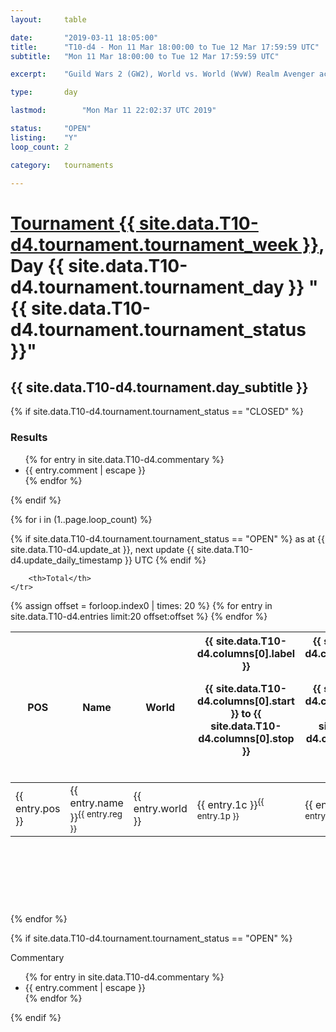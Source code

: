 ```yaml
---
layout: 	table

date: 		"2019-03-11 18:05:00"
title: 		"T10-d4 - Mon 11 Mar 18:00:00 to Tue 12 Mar 17:59:59 UTC"
subtitle: 	"Mon 11 Mar 18:00:00 to Tue 12 Mar 17:59:59 UTC"

excerpt:    "Guild Wars 2 (GW2), World vs. World (WvW) Realm Avenger achivement Tournament. \"Every Kill Counts\""

type:       day

lastmod: 		"Mon Mar 11 22:02:37 UTC 2019"

status:     "OPEN"
listing:    "Y"
loop_count: 2

category: 	tournaments

---
```

<div class="table_header">
    <h1><a href="{{ site.data.T10-d4.tournament.week_url }}">Tournament {{ site.data.T10-d4.tournament.tournament_week }}</a>, Day {{ site.data.T10-d4.tournament.tournament_day }} "{{ site.data.T10-d4.tournament.tournament_status }}"</h1>
    <h2>{{ site.data.T10-d4.tournament.day_subtitle }}</h2> 
</div>

{% if site.data.T10-d4.tournament.tournament_status == "CLOSED" %} 
<div class="commentary">
  <h3>Results</h3>
  <ul>
    {% for entry in site.data.T10-d4.commentary %}
    <li class="commentary_list">{{ entry.comment | escape }}</li>
    {% endfor %}
  </ul>
</div>
{% endif %}


{% for i in (1..page.loop_count) %}

{% if site.data.T10-d4.tournament.tournament_status == "OPEN" %} 
<span class="table_nextupdate">as at {{ site.data.T10-d4.update_at }}, next update {{ site.data.T10-d4.update_daily_timestamp }} UTC</span> 
{% endif %}

<table class="day_table">
  <colgroup>
    <col style="width:18px">
    <col style="width:55px">
    <col style="width:55px">
    <col style="width:12px">
    <col style="width:12px">
    <col style="width:12px">
    <col style="width:12px">
    <col style="width:12px">
    <col style="width:12px">
    <col style="width:12px">
    <col style="width:12px">
    <col style="width:12px">
    <col style="width:12px">
    <col style="width:12px">
    <col style="width:12px">
    <col style="width:12px">
    <col style="width:12px">
    <col style="width:12px">
    <col style="width:12px">
    <col style="width:12px">
    <col style="width:12px">
    <col style="width:12px">
    <col style="width:12px">
    <col style="width:12px">
    <col style="width:12px">
    <col style="width:12px">
    <col style="width:12px">
    <col style="width:18px">
  </colgroup>  
  <thead>
    <tr>
        <th>POS</th>
        <th class="AlignLeft">Name</th>
        <th class="AlignLeft">World</th>

<th><div class="label">{{ site.data.T10-d4.columns[0].label }}<p class="onhover">{{ site.data.T10-d4.columns[0].start }} to {{ site.data.T10-d4.columns[0].stop }}</p></div>​</th>
<th><div class="label">{{ site.data.T10-d4.columns[1].label }}<p class="onhover">{{ site.data.T10-d4.columns[1].start }} to {{ site.data.T10-d4.columns[1].stop }}</p></div>​</th>
<th><div class="label">{{ site.data.T10-d4.columns[2].label }}<p class="onhover">{{ site.data.T10-d4.columns[2].start }} to {{ site.data.T10-d4.columns[2].stop }}</p></div>​</th>
<th><div class="label">{{ site.data.T10-d4.columns[3].label }}<p class="onhover">{{ site.data.T10-d4.columns[3].start }} to {{ site.data.T10-d4.columns[3].stop }}</p></div>​</th>
<th><div class="label">{{ site.data.T10-d4.columns[4].label }}<p class="onhover">{{ site.data.T10-d4.columns[4].start }} to {{ site.data.T10-d4.columns[4].stop }}</p></div>​</th>
<th><div class="label">{{ site.data.T10-d4.columns[5].label }}<p class="onhover">{{ site.data.T10-d4.columns[5].start }} to {{ site.data.T10-d4.columns[5].stop }}</p></div>​</th>
<th><div class="label">{{ site.data.T10-d4.columns[6].label }}<p class="onhover">{{ site.data.T10-d4.columns[6].start }} to {{ site.data.T10-d4.columns[6].stop }}</p></div>​</th>
<th><div class="label">{{ site.data.T10-d4.columns[7].label }}<p class="onhover">{{ site.data.T10-d4.columns[7].start }} to {{ site.data.T10-d4.columns[7].stop }}</p></div>​</th>
<th><div class="label">{{ site.data.T10-d4.columns[8].label }}<p class="onhover">{{ site.data.T10-d4.columns[8].start }} to {{ site.data.T10-d4.columns[8].stop }}</p></div>​</th>
<th><div class="label">{{ site.data.T10-d4.columns[9].label }}<p class="onhover">{{ site.data.T10-d4.columns[9].start }} to {{ site.data.T10-d4.columns[9].stop }}</p></div>​</th>
<th><div class="label">{{ site.data.T10-d4.columns[10].label }}<p class="onhover">{{ site.data.T10-d4.columns[10].start }} to {{ site.data.T10-d4.columns[10].stop }}</p></div>​</th>

<th><div class="label">{{ site.data.T10-d4.columns[11].label }}<p class="onhover">{{ site.data.T10-d4.columns[11].start }} to {{ site.data.T10-d4.columns[11].stop }}</p></div>​</th>
<th><div class="label">{{ site.data.T10-d4.columns[12].label }}<p class="onhover">{{ site.data.T10-d4.columns[12].start }} to {{ site.data.T10-d4.columns[12].stop }}</p></div>​</th>
<th><div class="label">{{ site.data.T10-d4.columns[13].label }}<p class="onhover">{{ site.data.T10-d4.columns[13].start }} to {{ site.data.T10-d4.columns[13].stop }}</p></div>​</th>
<th><div class="label">{{ site.data.T10-d4.columns[14].label }}<p class="onhover">{{ site.data.T10-d4.columns[14].start }} to {{ site.data.T10-d4.columns[14].stop }}</p></div>​</th>
<th><div class="label">{{ site.data.T10-d4.columns[15].label }}<p class="onhover">{{ site.data.T10-d4.columns[15].start }} to {{ site.data.T10-d4.columns[15].stop }}</p></div>​</th>
<th><div class="label">{{ site.data.T10-d4.columns[16].label }}<p class="onhover">{{ site.data.T10-d4.columns[16].start }} to {{ site.data.T10-d4.columns[16].stop }}</p></div>​</th>
<th><div class="label">{{ site.data.T10-d4.columns[17].label }}<p class="onhover">{{ site.data.T10-d4.columns[17].start }} to {{ site.data.T10-d4.columns[17].stop }}</p></div>​</th>
<th><div class="label">{{ site.data.T10-d4.columns[18].label }}<p class="onhover">{{ site.data.T10-d4.columns[18].start }} to {{ site.data.T10-d4.columns[18].stop }}</p></div>​</th>
<th><div class="label">{{ site.data.T10-d4.columns[19].label }}<p class="onhover">{{ site.data.T10-d4.columns[19].start }} to {{ site.data.T10-d4.columns[19].stop }}</p></div>​</th>
<th><div class="label">{{ site.data.T10-d4.columns[20].label }}<p class="onhover">{{ site.data.T10-d4.columns[20].start }} to {{ site.data.T10-d4.columns[20].stop }}</p></div>​</th>

<th><div class="label">{{ site.data.T10-d4.columns[21].label }}<p class="onhover">{{ site.data.T10-d4.columns[21].start }} to {{ site.data.T10-d4.columns[21].stop }}</p></div>​</th>
<th><div class="label">{{ site.data.T10-d4.columns[22].label }}<p class="onhover">{{ site.data.T10-d4.columns[22].start }} to {{ site.data.T10-d4.columns[22].stop }}</p></div>​</th>
<th><div class="label">{{ site.data.T10-d4.columns[23].label }}<p class="onhover">{{ site.data.T10-d4.columns[23].start }} to {{ site.data.T10-d4.columns[23].stop }}</p></div>​</th>

        <th>Total</th>
    </tr>
  </thead>
  {% assign offset = forloop.index0 | times: 20 %}
<tbody>
{% for entry in site.data.T10-d4.entries limit:20 offset:offset %}
  <tr>
    <td class="pl{{ entry.pos }}">{{ entry.pos }}</td>
    <td class="AlignLeft">{{ entry.name }}<sup>{{ entry.reg }}</sup></td>
    <td class="AlignLeft">{{ entry.world }}</td>
    <td class="pl{{ entry.1p }}">{{ entry.1c }}<sup>{{ entry.1p }}</sup></td>
    <td class="pl{{ entry.2p }}">{{ entry.2c }}<sup>{{ entry.2p }}</sup></td>
    <td class="pl{{ entry.3p }}">{{ entry.3c }}<sup>{{ entry.3p }}</sup></td>
    <td class="pl{{ entry.4p }}">{{ entry.4c }}<sup>{{ entry.4p }}</sup></td>
    <td class="pl{{ entry.5p }}">{{ entry.5c }}<sup>{{ entry.5p }}</sup></td>
    <td class="pl{{ entry.6p }}">{{ entry.6c }}<sup>{{ entry.6p }}</sup></td>
    <td class="pl{{ entry.7p }}">{{ entry.7c }}<sup>{{ entry.7p }}</sup></td>
    <td class="pl{{ entry.8p }}">{{ entry.8c }}<sup>{{ entry.8p }}</sup></td>
    <td class="pl{{ entry.9p }}">{{ entry.9c }}<sup>{{ entry.9p }}</sup></td>
    <td class="pl{{ entry.10p }}">{{ entry.10c }}<sup>{{ entry.10p }}</sup></td>
    <td class="pl{{ entry.11p }}">{{ entry.11c }}<sup>{{ entry.11p }}</sup></td>
    <td class="pl{{ entry.12p }}">{{ entry.12c }}<sup>{{ entry.12p }}</sup></td>
    <td class="pl{{ entry.13p }}">{{ entry.13c }}<sup>{{ entry.13p }}</sup></td>
    <td class="pl{{ entry.14p }}">{{ entry.14c }}<sup>{{ entry.14p }}</sup></td>
    <td class="pl{{ entry.15p }}">{{ entry.15c }}<sup>{{ entry.15p }}</sup></td>
    <td class="pl{{ entry.16p }}">{{ entry.16c }}<sup>{{ entry.16p }}</sup></td>
    <td class="pl{{ entry.17p }}">{{ entry.17c }}<sup>{{ entry.17p }}</sup></td>
    <td class="pl{{ entry.18p }}">{{ entry.18c }}<sup>{{ entry.18p }}</sup></td>
    <td class="pl{{ entry.19p }}">{{ entry.19c }}<sup>{{ entry.19p }}</sup></td>
    <td class="pl{{ entry.20p }}">{{ entry.20c }}<sup>{{ entry.20p }}</sup></td>
    <td class="pl{{ entry.21p }}">{{ entry.21c }}<sup>{{ entry.21p }}</sup></td>
    <td class="pl{{ entry.22p }}">{{ entry.22c }}<sup>{{ entry.22p }}</sup></td>
    <td class="pl{{ entry.23p }}">{{ entry.23c }}<sup>{{ entry.23p }}</sup></td>
    <td class="pl{{ entry.24p }}">{{ entry.24c }}<sup>{{ entry.24p }}</sup></td>
    <td>{{ entry.total }}</td>
  </tr>
{% endfor %}  
</tbody>
</table>
<div class="leaderboard">
  <script async src="//pagead2.googlesyndication.com/pagead/js/adsbygoogle.js"></script>
  <!-- 728x90 -->
  <ins class="adsbygoogle"
       style="display:inline-block;width:728px;height:90px"
       data-ad-client="ca-pub-3274917281288240"
       data-ad-slot="3870538733"></ins>
  <script>
  (adsbygoogle = window.adsbygoogle || []).push({});
  </script>    
</div>
<br />
{% endfor %}

{% if site.data.T10-d4.tournament.tournament_status == "OPEN" %} 
<div class="commentary">
  <span class="commentary_title">Commentary</span>
  <ul>
    {% for entry in site.data.T10-d4.commentary %}
    <li class="commentary_list">{{ entry.comment | escape }}</li>
    {% endfor %}
  </ul>
</div>
{% endif %}


